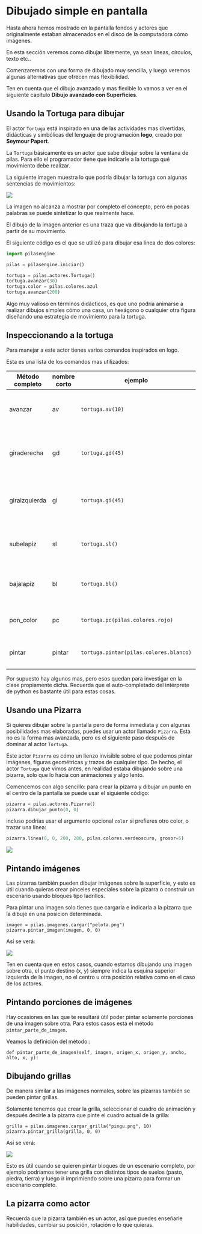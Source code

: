 # Dibujado simple en pantalla

Hasta ahora hemos mostrado en la pantalla
fondos y actores que originalmente estaban
almacenados en el disco de la computadora
cómo imágenes.

En esta sección veremos como dibujar libremente, ya
sean lineas, círculos, texto etc..

Comenzaremos con una forma de dibujado muy
sencilla, y luego veremos algunas alternativas
que ofrecen mas flexibilidad.

Ten en cuenta que el dibujo avanzado y mas flexible
lo vamos a ver en el siguiente capítulo **Dibujo avanzado
con Superficies**.


## Usando la Tortuga para dibujar

El actor ``Tortuga`` está inspirado en una de
las actividades mas divertidas, didácticas y simbólicas
del lenguaje de programación **logo**, creado
por **Seymour Papert**.

La ``Tortuga`` básicamente es un actor que sabe
dibujar sobre la ventana de pilas. Para ello el
programador tiene que indicarle a la tortuga qué
movimiento debe realizar.

La siguiente imagen muestra lo que podría
dibujar la tortuga con algunas sentencias de
movimientos:

![](imagenes/dibujado_simple_en_pantalla/tortuga_dibuja_triangulo.jpg)

La imagen no alcanza a mostrar por completo el
concepto, pero en pocas palabras se puede sintetizar
lo que realmente hace.

El dibujo de la imagen anterior es una traza que
va dibujando la tortuga a partir de su movimiento.

El siguiente código es el que se utilizó para
dibujar esa linea de dos colores:


```python
import pilasengine

pilas = pilasengine.iniciar()

tortuga = pilas.actores.Tortuga()
tortuga.avanzar(30)
tortuga.color = pilas.colores.azul
tortuga.avanzar(200)
```


Algo muy valioso en términos didácticos, es que
uno podría animarse a realizar dibujos simples cómo
una casa, un hexágono o cualquier otra figura diseñando una estrategia
de movimiento para la tortuga.

## Inspeccionando a la tortuga

Para manejar a este actor tienes varios comandos
inspirados en logo.

Esta es una lista de los comandos mas utilizados:


Método completo  | nombre corto | ejemplo                                | ¿que hace?
---------------- | ------------ | -------------------------------------- | -----------------------------------------------
avanzar          | av           | `tortuga.av(10)`                       | avanza en dirección a donde mira la tortuga.  
giraderecha      | gd           | `tortuga.gd(45)`                       | gira hacia la derecha los grados indicados.
giraizquierda    | gi           | `tortuga.gi(45)`                       | gira hacia la izquierda los grados indicados.  
subelapiz        | sl           | `tortuga.sl()`                         | deja de dibujar cuando se mueve la tortuga.
bajalapiz        | bl           | `tortuga.bl()`                         | comienza a dibujar cuando la tortuga se mueve.
pon_color        | pc           | `tortuga.pc(pilas.colores.rojo)`       | dibuja con el color indicado.
pintar           | pintar       | `tortuga.pintar(pilas.colores.blanco)` | pinta toda la pantala del mismo color.



Por supuesto hay algunos mas, pero esos quedan para
investigar en la clase propiamente dicha. Recuerda que
el auto-completado del intérprete de python es bastante
útil para estas cosas.

## Usando una Pizarra

Si quieres dibujar sobre la pantalla pero
de forma inmediata y con algunas posibilidades mas
elaboradas, puedes
usar un actor llamado ``Pizarra``. Esta no es la
forma mas avanzada, pero es el siguiente paso después
de dominar al actor ``Tortuga``.

Este actor ``Pizarra`` es cómo un lienzo invisible sobre
el que podemos pintar imágenes, figuras
geométricas y trazos de cualquier tipo. De hecho, el actor
``Tortuga`` que vimos antes, en realidad estaba
dibujando sobre una pizarra, solo que lo hacía con
animaciones y algo lento.

Comencemos con algo sencillo: para crear la pizarra y
dibujar un punto en el centro de la
pantalla se puede usar el siguiente
código:

```python
pizarra = pilas.actores.Pizarra()
pizarra.dibujar_punto(0, 0)
```

incluso podrías usar el argumento opcional ``color``
si prefieres otro color, o trazar una linea:

```python
pizarra.linea(0, 0, 200, 200, pilas.colores.verdeoscuro, grosor=5)
```

![](imagenes/dibujado_simple_en_pantalla/linea.jpg)


## Pintando imágenes

Las pizarras también pueden dibujar imágenes sobre la superficie,
y esto es útil cuando quieras crear pinceles especiales sobre
la pizarra o construir un escenario usando bloques tipo
ladrillos.

Para pintar una imagen solo tienes que cargarla e
indicarla a la pizarra que la dibuje en una posicion determinada.


    imagen = pilas.imagenes.cargar("pelota.png")
    pizarra.pintar_imagen(imagen, 0, 0)


Así se verá:

![](imagenes/dibujado_simple_en_pantalla/pizarra_imagen.jpg)

Ten en cuenta que en estos casos, cuando estamos dibujando
una imagen sobre otra, el punto destino (x, y) siempre indica
la esquina superior izquierda de la imagen, no el centro u
otra posición relativa como en el caso de los actores.

## Pintando porciones de imágenes

Hay ocasiones en las que te resultará útil poder
pintar solamente porciones de una imagen sobre otra. Para
estos casos está el método ``pintar_parte_de_imagen``.

Veamos la definición del método::


    def pintar_parte_de_imagen(self, imagen, origen_x, origen_y, ancho, alto, x, y):



## Dibujando grillas

De manera similar a las imágenes normales, sobre las pizarras
también se pueden pintar grillas.

Solamente tenemos que crear la grilla, seleccionar el
cuadro de animación y después decirle a la pizarra
que pinte el cuadro actual de la grilla:


    grilla = pilas.imagenes.cargar_grilla("pingu.png", 10)
    pizarra.pintar_grilla(grilla, 0, 0)


Así se verá:

![](imagenes/dibujado_simple_en_pantalla/pizarra_grilla.jpg)

Esto es útil cuando se quieren pintar bloques de un escenario
completo, por ejemplo podríamos tener una grilla con distintos
tipos de suelos (pasto, piedra, tierra) y luego ir
imprimiendo sobre una pizarra para formar un escenario completo.

## La pizarra como actor

Recuerda que la pizarra también es un actor, así que puedes enseñarle
habilidades, cambiar su posición, rotación o lo que quieras.
